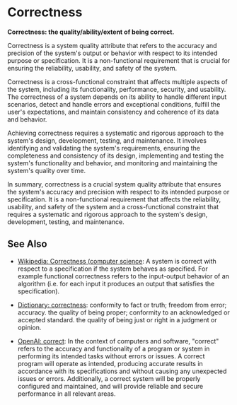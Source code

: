 # Correctness

**Correctness: the quality/ability/extent of being correct.**

<span data-chatgpt-prompt="explain correctness (system quality attribute, cross-functional constraint, non-functional requirement\)">

Correctness is a system quality attribute that refers to the accuracy and precision of the system's output or behavior with respect to its intended purpose or specification. It is a non-functional requirement that is crucial for ensuring the reliability, usability, and safety of the system. 

Correctness is a cross-functional constraint that affects multiple aspects of the system, including its functionality, performance, security, and usability. The correctness of a system depends on its ability to handle different input scenarios, detect and handle errors and exceptional conditions, fulfill the user's expectations, and maintain consistency and coherence of its data and behavior.

Achieving correctness requires a systematic and rigorous approach to the system's design, development, testing, and maintenance. It involves identifying and validating the system's requirements, ensuring the completeness and consistency of its design, implementing and testing the system's functionality and behavior, and monitoring and maintaining the system's quality over time.

In summary, correctness is a crucial system quality attribute that ensures the system's accuracy and precision with respect to its intended purpose or specification. It is a non-functional requirement that affects the reliability, usability, and safety of the system and a cross-functional constraint that requires a systematic and rigorous approach to the system's design, development, testing, and maintenance.

</span>

## See Also

* [Wikipedia: Correctness (computer science](https://wikipedia.org/wiki/Correctness_(computer_science)): A system is correct with respect to a specification if the system behaves as specified. For example functional correctness refers to the input-output behavior of an algorithm (i.e. for each input it produces an output that satisfies the specification).

* [Dictionary: correctness](https://www.dictionary.com/browse/correctness): conformity to fact or truth; freedom from error; accuracy. the quality of being proper; conformity to an acknowledged or accepted standard. the quality of being just or right in a judgment or opinion.

* [OpenAI: correct](https:://openai.com): <span data-chatgpt-prompt="define correct (computers and software)">In the context of computers and software, "correct" refers to the accuracy and functionality of a program or system in performing its intended tasks without errors or issues. A correct program will operate as intended, producing accurate results in accordance with its specifications and without causing any unexpected issues or errors. Additionally, a correct system will be properly configured and maintained, and will provide reliable and secure performance in all relevant areas.</span>
  
